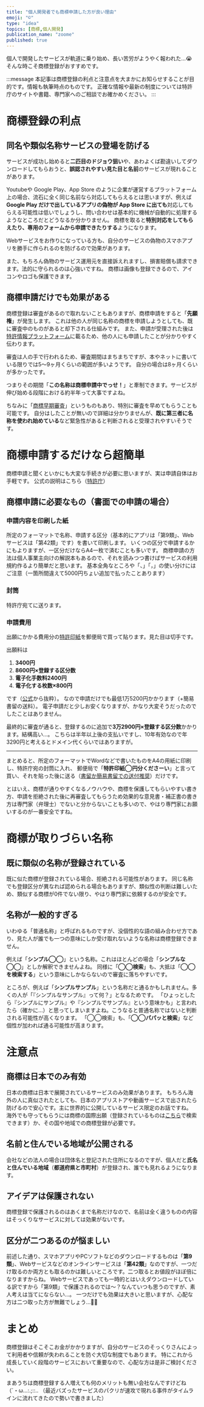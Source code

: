 ```yaml
---
title: "個人開発者でも商標申請した方が良い理由"
emoji: "©︎"
type: "idea"
topics: [商標,個人開発]
publication_name: "zoome"
published: true
---
```

個人で開発したサービスが軌道に乗り始め、長い苦労がようやく報われた…😭
そんな時こそ商標登録がおすすめです。

:::message
本記事は商標登録の利点と注意点を大まかにお知らせすることが目的です。情報も執筆時点のものです。
正確な情報や最新の制度については特許庁のサイトや書籍、専門家へのご相談でお確かめください。
:::

# 商標登録の利点
## 同名や類似名称サービスの登場を防げる
サービスが成功し始めると**二匹目のドジョウ狙い**や、あわよくば勘違いしてダウンロードしてもらおうと、**誤認されやすい見た目と名前**のサービスが現れることがあります。

Youtubeや Google Play、App Store のように企業が運営するプラットフォーム上の場合、流石に全く同じ名前なら対応してもらえるとは思いますが、例えば**Google Play だけで出しているアプリの偽物が App Store に出ても**対応してもらえる可能性は低いでしょうし、問い合わせは基本的に機械が自動的に処理するようなところだとどうなるか分かりません。
商標を取ると**特別対応をしてもらえたり、専用のフォームから申請できたりする**ようになります。

Webサービスをお作りになっている方も、自分のサービスの偽物のスマホアプリを勝手に作られるのを防げるので効果があります。

また、もちろん偽物のサービス運用元を直接訴えれますし、損害賠償も請求できます。法的に守られるのは心強いですね。
商標は画像も登録できるので、アイコンやロゴも保護できます。

## 商標申請だけでも効果がある
商標登録は審査があるので取れないこともありますが、商標申請をすると「**先願権**」が発生します。
これは他の人が同じ名称の商標を申請しようとしても、既に審査中のものがあると却下される仕組みです。
また、申請が受理された後は[特許情報プラットフォーム](https://www.j-platpat.inpit.go.jp)に載るため、他の人にも申請したことが分かりやすく伝わります。

審査は人の手で行われるため、審査期間はまちまちですが、本やネットに書いている限りでは5〜9ヶ月くらいの範囲が多いようです。
自分の場合は8ヶ月くらいが多かったです。

つまりその期間「**この名称は商標申請中でっせ！**」と牽制できます。サービスが伸び始める段階における約半年って大事ですよね。

ちなみに「[商標早期審査](https://www.jpo.go.jp/system/trademark/shinsa/soki/shkouhou.html)」というものもあり、特別に審査を早めてもらうことも可能です。
自分はしたことが無いので詳細は分かりませんが、**既に第三者に名称を使われ始めている**など緊急性があると判断されると受理されやすいそうです。

# 商標申請するだけなら超簡単
商標申請と聞くといかにも大変な手続きが必要に思いますが、実は申請自体はお手軽です。
公式の説明はこちら（[特許庁](https://www.jpo.go.jp/system/basic/trademark/index.html)）

## 商標申請に必要なもの（書面での申請の場合）

### 申請内容を印刷した紙
所定のフォーマットで名称、申請する区分（基本的にアプリは「第9類」、Webサービスは「第42類」です）を書いて印刷します。
いくつの区分で申請するかにもよりますが、一区分だけならA4一枚で済むことも多いです。
商標申請の方法は個人事業主向けの解説本もあるので、それを読みつつ書けばサービスの利用規約作るより簡単だと思います。
基本全角なところや「、」「，」の使い分けにはご注意（一箇所間違えて5000円ちょい追加で払ったことあります）

### 封筒
特許庁宛てに送ります。

### 申請費用
出願にかかる費用分の[特許印紙](https://www.jpo.go.jp/system/process/tesuryo/nohu/shomen/tokkyo-inshi.html)を郵便局で買って貼ります。見た目は切手です。

出願料は
1. **3400円**
2. **8600円×登録する区分数**
3. **電子化手数料2400円**
4. **電子化する枚数×800円**

です（[公式](https://www.jpo.go.jp/system/basic/trademark/index.html#02)から抜粋）。
なので申請だけでも最低1万5200円かかります（+簡易書留の送料）。
電子申請だと少しお安くなりますが、かなり大変そうだったのでしたことはありません。

最終的に審査が通ると、登録するのに追加で**3万2900円×登録する区分数**かかります。結構高い…。
こちらは半年以上後の支払いですし、10年有効なので年3290円と考えるとドメイン代くらいではありますが。

----

まとめると、所定のフォーマットでWordなどで書いたものをA4の用紙に印刷し、特許庁宛の封筒に入れ、
郵便局で「**特許印紙◯円分くださーい**」と言って買い、それを貼った後に送る（[書留か簡易書留での送付推奨](https://www.jpo.go.jp/system/process/shutugan/paper/yuusou.html)）だけです。

とはいえ、商標が通りやすくなるノウハウや、商標を保護してもらいやすい書き方、申請を拒絶された後に再審査してもらうため効果的な意見書・補正書の書き方は専門家（弁理士）でないと分からないことも多いので、やはり専門家にお願いするのが一番安全ですね。

# 商標が取りづらい名称
## 既に類似の名称が登録されている
既に似た商標が登録されている場合、拒絶される可能性があります。
同じ名称でも登録区分が異なれば認められる場合もありますが、類似性の判断は難しいため、類似する商標が0件でない限り、やはり専門家に依頼するのが安全です。

## 名称が一般的すぎる
いわゆる「普通名称」と呼ばれるものですが、没個性的な語の組み合わせ方であり、見た人が誰でも一つの意味にしか受け取れないような名称は商標登録できません。

例えば「**シンプル◯◯**」という名称。これはほとんどの場合「**シンプルな◯◯**」としか解釈できませんよね。
同様に「**◯◯検索**」も、大抵は「**◯◯を検索する**」という意味にしかならないので審査に落ちやすいです。

ところが、例えば「**シンプルサンプル**」という名称だと通るかもしれません。多くの人が「『シンプルなサンプル』って何？」となるためです。
「ひょっとしたら『シンプルにサンプル』や『シンプルでサンプル』という意味かも」と言われたら（確かに…）と思ってしまいますよね。こうなると普通名称ではないと判断される可能性が高くなります。
「◯◯検索」も、「**◯◯パパッと検索**」など個性が加われば通る可能性が高まります。

# 注意点

## 商標は日本でのみ有効
日本の商標は日本で展開されているサービスのみ効果があります。
もちろん海外の人に真似されたとしても、日本のアプリストアや動画サービスで出されたら防げるので安心です。主に世界的に公開しているサービス限定のお話ですね。
海外でも守ってもらうには商標の国際出願（登録されているものは[こちら](https://www.jpo.go.jp/system/trademark/madrid/wipotouser/index.html)で検索できます）か、その国や地域での商標登録が必要です。

## 名前と住んでいる地域が公開される
会社などの法人の場合は団体名と登記された住所になるのですが、個人だと**氏名と住んでいる地域**（**都道府県と市町村**）が登録され、誰でも見れるようになります。

## アイデアは保護されない
商標登録で保護されるのはあくまで名称だけなので、名前は全く違うものの内容はそっくりなサービスに対しては効果がないです。

## 区分が二つあるのが悩ましい
前述した通り、スマホアプリやPCソフトなどのダウンロードするものは「**第9類**」、Webサービスなどのオンラインサービスは「**第42類**」なのですが、一つだけ取るのか両方とも取るのかは難しいところです。二つ取るとお値段がほぼ倍になりますからね。
Webサービスであっても一時的とはいえダウンロードしている訳ですから「第9類」で保護されるのでは〜？なんていつも思うのですが、素人考えは当てにならない…。
一つだけでも効果は大きいと思いますが、心配な方は二つ取った方が無難でしょう…💸💸

# まとめ
商標登録はそこそこお金がかかりますが、自分のサービスのそっくりさんによって利用者や信頼が失われることを防ぐ大切な制度でもあります。
特にこれから成長していく段階のサービスにおいて重要なので、心配な方は是非ご検討ください。

まあうちは商標登録する人増えても何のメリットも無い会社なんですけどね（´・ω...:.;::..
（最近バズったサービスのパクリが速攻で現れる事件がタイムラインに流れてきたので勢いで書きました）